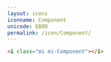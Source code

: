 ```yaml
---
layout: icons
iconname: Component
unicode: EB0D
permalink: /icon/Component/
---
```


``` html
<i class="mi mi-Component"></i>
```
